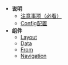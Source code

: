 - **说明**
  - [注意事项（必看）](mds/Show.md)
  - [Config配置](mds/Config.md)
- **组件**
  - [Layout](mds/components/Layout.md)
  - [Data](mds/components/Data.md)
  - [From](mds/components/Form.md)
  - [Navigation](mds/components/Navigation.md)
